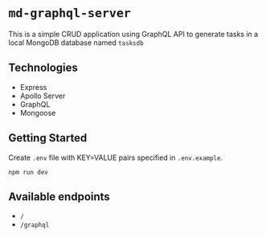 # `md-graphql-server`
This is a simple CRUD application using GraphQL API to generate tasks in a local MongoDB database named `tasksdb`

## Technologies
* Express
* Apollo Server
* GraphQL
* Mongoose

## Getting Started
Create `.env` file with KEY=VALUE pairs specified in `.env.example`.

```
npm run dev
```

## Available endpoints

* `/`
* `/graphql`
